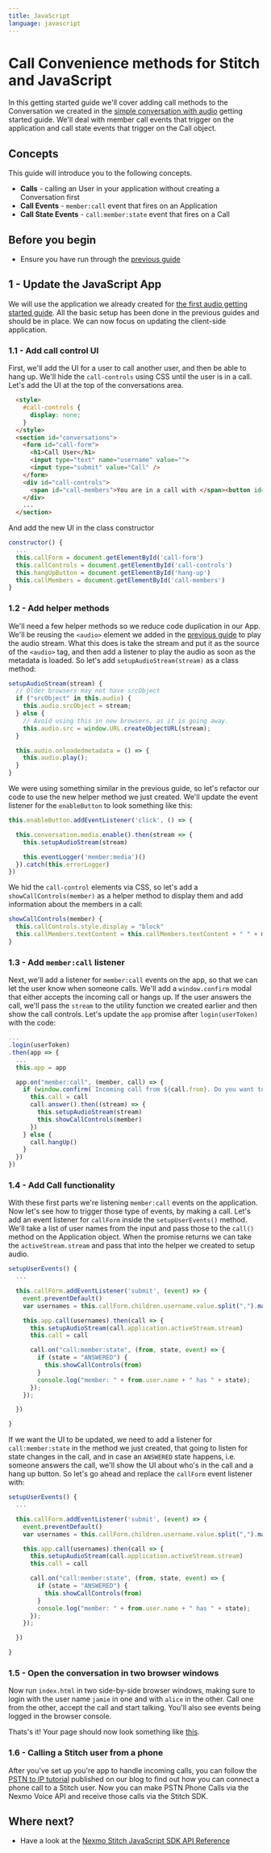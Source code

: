 ```yaml
---
title: JavaScript
language: javascript
---
```


# Call Convenience methods for Stitch and JavaScript

In this getting started guide we'll cover adding call methods to the Conversation we created in the [simple conversation with audio](/stitch/in-app-voice/guides/enable-audio/javascript) getting started guide. We'll deal with member call events that trigger on the application and call state events that trigger on the Call object.

## Concepts

This guide will introduce you to the following concepts.

- **Calls** - calling an User in your application without creating a Conversation first
- **Call Events** - `member:call` event that fires on an Application
- **Call State Events** - `call:member:state` event that fires on a Call

## Before you begin

- Ensure you have run through the [previous guide](/stitch/in-app-voice/guides/enable-audio/javascript)

## 1 - Update the JavaScript App

We will use the application we already created for [the first audio getting started guide](/stitch/in-app-voice/guides/enable-audio/javascript). All the basic setup has been done in the previous guides and should be in place. We can now focus on updating the client-side application.

### 1.1 - Add call control UI

First, we'll add the UI for a user to call another user, and then be able to hang up. We'll hide the `call-controls` using CSS until the user is in a call. Let's add the UI at the top of the conversations area.

```html
  <style>
    #call-controls {
      display: none;
    }
  </style>
  <section id="conversations">
    <form id="call-form">
      <h1>Call User</h1>
      <input type="text" name="username" value="">
      <input type="submit" value="Call" />
    </form>
    <div id="call-controls">
      <span id="call-members">You are in a call with </span><button id="hang-up">Hang Up</button>
    </div>
    ...
  </section>
```

And add the new UI in the class constructor

```javascript
constructor() {
  ...
  this.callForm = document.getElementById('call-form')
  this.callControls = document.getElementById('call-controls')
  this.hangUpButton = document.getElementById('hang-up')
  this.callMembers = document.getElementById('call-members')
}
```


### 1.2 - Add helper methods

We'll need a few helper methods so we reduce code duplication in our App. We'll be reusing the `<audio>` element we added in the [previous guide](/stitch/in-app-voice/guides/enable-audio/javascript) to play the audio stream. What this does is take the stream and put it as the source of the `<audio>` tag, and then add a listener to play the audio as soon as the metadata is loaded. So let's add `setupAudioStream(stream)` as a class method:

```javascript
setupAudioStream(stream) {
  // Older browsers may not have srcObject
  if ("srcObject" in this.audio) {
    this.audio.srcObject = stream;
  } else {
    // Avoid using this in new browsers, as it is going away.
    this.audio.src = window.URL.createObjectURL(stream);
  }

  this.audio.onloadedmetadata = () => {
    this.audio.play();
  }
}
```

We were using something similar in the previous guide, so let's refactor our code to use the new helper method we just created. We'll update the event listener for the `enableButton` to look something like this:

```javascript
this.enableButton.addEventListener('click', () => {

  this.conversation.media.enable().then(stream => {
    this.setupAudioStream(stream)

    this.eventLogger('member:media')()
  }).catch(this.errorLogger)
})
```

We hid the `call-control` elements via CSS, so let's add a `showCallControls(member)` as a helper method to display them and add information about the members in a call:

```javascript
showCallControls(member) {
  this.callControls.style.display = "block"
  this.callMembers.textContent = this.callMembers.textContent + " " + member.invited_by || member.user.name
}
```

### 1.3 - Add `member:call` listener

Next, we'll add a listener for `member:call` events on the app, so that we can let the user know when someone calls. We'll add a `window.confirm` modal that either accepts the incoming call or hangs up. If the user answers the call, we'll pass the `stream` to the utility function we created earlier and then show the call controls. Let's update the `app` promise after `login(userToken)` with the code:

```javascript
...
.login(userToken)
.then(app => {
  ...
  this.app = app

  app.on("member:call", (member, call) => {
    if (window.confirm(`Incoming call from ${call.from}. Do you want to answer?`)) {
      this.call = call
      call.answer().then((stream) => {
        this.setupAudioStream(stream)
        this.showCallControls(member)
      })
    } else {
      call.hangUp()
    }
  })
})
```

### 1.4 - Add Call functionality

With these first parts we're listening `member:call` events on the application. Now let's see how to trigger those type of events, by making a call. Let's add an event listener for `callForm` inside the `setupUserEvents()` method. We'll take a list of user names from the input and pass those to the `call()` method on the Application object. When the promise returns we can take the `activeStream.stream` and pass that into the helper we created to setup audio.

```javascript
setupUserEvents() {
  ...

  this.callForm.addEventListener('submit', (event) => {
    event.preventDefault()
    var usernames = this.callForm.children.username.value.split(",").map(username => username.trim())

    this.app.call(usernames).then(call => {
      this.setupAudioStream(call.application.activeStream.stream)
      this.call = call

      call.on("call:member:state", (from, state, event) => {
        if (state = "ANSWERED") {
          this.showCallControls(from)
        }
        console.log("member: " + from.user.name + " has " + state);
      });
    });

  })

}
```

If we want the UI to be updated, we need to add a listener for `call:member:state` in the method we just created, that going to listen for state changes in the call, and in case an `ANSWERED` state happens, i.e. someone answers the call, we'll show the UI about who's in the call and a hang up button. So let's go ahead and replace the `callForm` event listener with:

```javascript
setupUserEvents() {
  ...

  this.callForm.addEventListener('submit', (event) => {
    event.preventDefault()
    var usernames = this.callForm.children.username.value.split(",").map(username => username.trim())

    this.app.call(usernames).then(call => {
      this.setupAudioStream(call.application.activeStream.stream)
      this.call = call

      call.on("call:member:state", (from, state, event) => {
        if (state = "ANSWERED") {
          this.showCallControls(from)
        }
        console.log("member: " + from.user.name + " has " + state);
      });
    });

  })

}
```

### 1.5 - Open the conversation in two browser windows

Now run `index.html` in two side-by-side browser windows, making sure to login with the user name `jamie` in one and with `alice` in the other. Call one from the other, accept the call and start talking. You'll also see events being logged in the browser console.

Thats's it! Your page should now look something like [this](https://github.com/Nexmo/conversation-js-quickstart/blob/master/examples/calling-users/index.html).

### 1.6 - Calling a Stitch user from a phone

After you've set up you're app to handle incoming calls, you can follow the [PSTN to IP tutorial](https://www.nexmo.com/blog/2018/05/13/connect-phone-call-to-stitch-in-app-voice-dr/) published on our blog to find out how you can connect a phone call to a Stitch user. Now you can make PSTN Phone Calls via the Nexmo Voice API and receive those calls via the Stitch SDK.

## Where next?

- Have a look at the [Nexmo Stitch JavaScript SDK API Reference](/sdk/stitch/javascript/)
